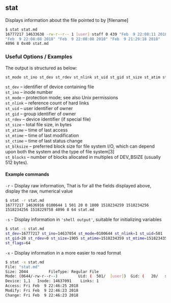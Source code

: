 ---
---

stat
-------
Displays information about the file pointed to by [filename]
~~~ bash
$ stat stat.md
16777217 14633638 -rw-r--r-- 1 [user] staff 0 439 "Feb  9 22:08:11 2018"
"Feb  9 22:08:08 2018" "Feb  9 22:08:08 2018" "Feb  9 21:29:18 2018"
4096 8 0x40 stat.md
~~~

<!--more-->

### Useful Options / Examples
The output is structured as below:
~~~ bash
st_mode st_ino st_dev st_rdev st_nlink st_uid st_gid st_size st_atim st_mtim st_ctim st_blksize st_blocks
~~~
`st_dev` – identifier of device containing file<br/>
`st_ino` – inode number<br/>
`st_mode` – protection mode; see also Unix permissions<br/>
`st_nlink` – reference count of hard links<br/>
`st_uid` – user identifier of owner<br/>
`st_gid` – group identifier of owner<br/>
`st_rdev` – device identifier (if special file)<br/>
`st_size` – total file size, in bytes<br/>
`st_atime` – time of last access<br/>
`st_mtime` – time of last modification<br/>
`st_ctime` – time of last status change<br/>
`st_blksize` – preferred block size for file system I/O, which can depend upon both the system and the type of file system[3]<br/>
`st_blocks` – number of blocks allocated in multiples of DEV_BSIZE (usually 512 bytes).
#### Example commands
`-r` - Display raw information, That is for all the fields displayed above, display the raw, numerical value
~~~ bash
$ stat -r stat.md
16777217 14636916 0100644 1 501 20 0 1800 1518234259 1518234256
1518234256 1518229758 4096 8 64 stat.md
~~~
<!--##### Break it down-->
`-s` - Display information in `'shell output'`,  suitable for initializing variables
~~~ bash
$ stat -s stat.md
st_dev=16777217 st_ino=14637054 st_mode=0100644 st_nlink=1 st_uid=501
st_gid=20 st_rdev=0 st_size=1905 st_atime=1518234359 st_mtime=1518234357 st_ctime=1518234357 st_birthtime=1518229758 st_blksize=4096 st_blocks=8
st_flags=64
~~~
`-x` - Display information in a more easier to read format
~~~ bash
$ stat -x stat.md
File: "stat.md"
Size: 2044         FileType: Regular File
Mode: (0644/-rw-r--r--)         Uid: (  501/  [user])  Gid: (   20/   staff)
Device: 1,1   Inode: 14637091    Links: 1
Access: Fri Feb  9 22:46:25 2018
Modify: Fri Feb  9 22:46:23 2018
Change: Fri Feb  9 22:46:23 2018
~~~

